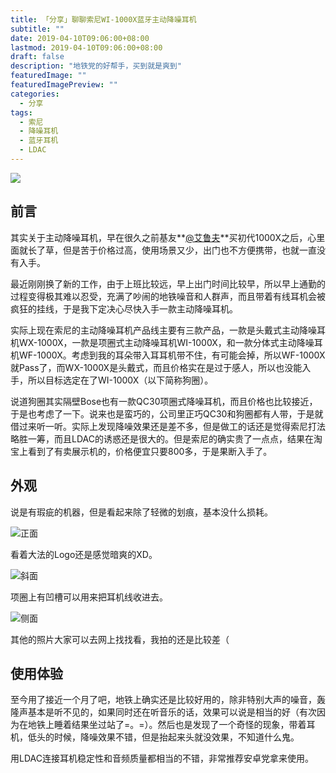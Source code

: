 ```yaml
---
title: 「分享」聊聊索尼WI-1000X蓝牙主动降噪耳机
subtitle: ""
date: 2019-04-10T09:06:00+08:00
lastmod: 2019-04-10T09:06:00+08:00
draft: false
description: "地铁党的好帮手，买到就是爽到"
featuredImage: ""
featuredImagePreview: ""
categories: 
  - 分享
tags: 
  - 索尼
  - 降噪耳机
  - 蓝牙耳机
  - LDAC
---
```


<!--more-->

![](https://cdn.jsdelivr.net/gh/mouyase/Yojigen.Tech@master/static/assets/7/cover.jpg)
## 前言
其实关于主动降噪耳机，早在很久之前基友**[@艾鲁夫](https://weibo.com/577993811)**买初代1000X之后，心里面就长了草，但是苦于价格过高，使用场景又少，出门也不方便携带，也就一直没有入手。

最近刚刚换了新的工作，由于上班比较远，早上出门时间比较早，所以早上通勤的过程变得极其难以忍受，充满了吵闹的地铁噪音和人群声，而且带着有线耳机会被疯狂的挂线，于是我下定决心尽快入手一款主动降噪耳机。

实际上现在索尼的主动降噪耳机产品线主要有三款产品，一款是头戴式主动降噪耳机WX-1000X，一款是项圈式主动降噪耳机WI-1000X，和一款分体式主动降噪耳机WF-1000X。考虑到我的耳朵带入耳耳机带不住，有可能会掉，所以WF-1000X就Pass了，而WX-1000X是头戴式，而且价格实在是过于感人，所以也没能入手，所以目标选定在了WI-1000X（以下简称狗圈）。

说道狗圈其实隔壁Bose也有一款QC30项圈式降噪耳机，而且价格也比较接近，于是也考虑了一下。说来也是蛮巧的，公司里正巧QC30和狗圈都有人带，于是就借过来听一听。实际上发现降噪效果还是差不多，但是做工的话还是觉得索尼打法略胜一筹，而且LDAC的诱惑还是很大的。但是索尼的确实贵了一点点，结果在淘宝上看到了有卖展示机的，价格便宜只要800多，于是果断入手了。

## 外观
说是有瑕疵的机器，但是看起来除了轻微的划痕，基本没什么损耗。

![正面](https://cdn.jsdelivr.net/gh/mouyase/Yojigen.Tech@master/static/assets/7/1.jpg)

看着大法的Logo还是感觉暗爽的XD。

![斜面](https://cdn.jsdelivr.net/gh/mouyase/Yojigen.Tech@master/static/assets/7/2.jpg)

项圈上有凹槽可以用来把耳机线收进去。

![侧面](https://cdn.jsdelivr.net/gh/mouyase/Yojigen.Tech@master/static/assets/7/3.jpg)

其他的照片大家可以去网上找找看，我拍的还是比较差（

## 使用体验

至今用了接近一个月了吧，地铁上确实还是比较好用的，除非特别大声的噪音，轰隆声基本是听不见的，如果同时还在听音乐的话，效果可以说是相当的好（有次因为在地铁上睡着结果坐过站了=。=）。然后也是发现了一个奇怪的现象，带着耳机，低头的时候，降噪效果不错，但是抬起来头就没效果，不知道什么鬼。

用LDAC连接耳机稳定性和音频质量都相当的不错，非常推荐安卓党拿来使用。